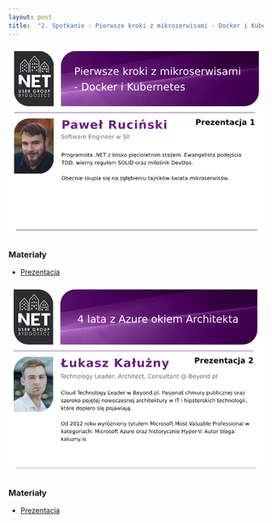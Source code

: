 ```yaml
---
layout: post
title:  "2. Spotkanie - Pierwsze kroki z mikroserwisami - Docker i Kubernetes, 4 lata z Azure okiem Architekta"
---
```


![Prezentacja 1](/assets/2018-12-11-1.png)

### Materiały

 - [Prezentacja](https://1drv.ms/p/s!AmEOO4UghMM_gTqQx-fkfaGQxDrf?e=lEfpSZ)

![Prezentacja 2](/assets/2018-12-11-2.png)

### Materiały

 - [Prezentacja](https://1drv.ms/b/s!AmEOO4UghMM_gTtaMFT7c87H89GV?e=N5N8l7)

